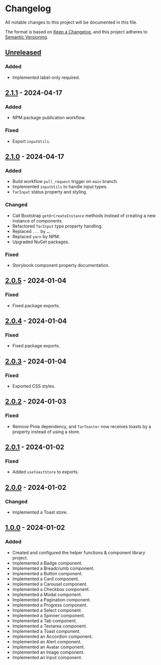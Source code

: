 # Changelog

All notable changes to this project will be documented in this file.

The format is based on [Keep a Changelog](https://keepachangelog.com/en/1.0.0/),
and this project adheres to [Semantic Versioning](https://semver.org/spec/v2.0.0.html).

## [Unreleased]

### Added

- Implemented label-only required.

## [2.1.1] - 2024-04-17

### Added

- NPM package publication workflow.

### Fixed

- Export `inputUtils`.

## [2.1.0] - 2024-04-17

### Added

- Build workflow `pull_request` trigger on `main` branch.
- Implemented `inputUtils` to handle input types.
- `TarInput` status property and styling.

### Changed

- Call Bootstrap `getOrCreateInstance` methods instead of creating a new instance of components.
- Refactored `TarInput` type property handling.
- Replaced `...` by `…`.
- Replaced `yarn` by NPM.
- Upgraded NuGet packages.

### Fixed

- Storybook component property documentation.

## [2.0.5] - 2024-01-04

### Fixed

- Fixed package exports.

## [2.0.4] - 2024-01-04

### Fixed

- Fixed package exports.

## [2.0.3] - 2024-01-04

### Fixed

- Exported CSS styles.

## [2.0.2] - 2024-01-03

### Fixed

- Remove Pinia dependency, and `TarToaster` now receives toasts by a property instead of using a store.

## [2.0.1] - 2024-01-02

### Fixed

- Added `useToastStore` to exports.

## [2.0.0] - 2024-01-02

### Changed

- Implemented a Toast store.

## [1.0.0] - 2024-01-02

### Added

- Created and configured the helper functions & component library project.
- Implemented a Badge component.
- Implemented a Breadcrumb component.
- Implemented a Button component.
- Implemented a Card component.
- Implemented a Carousel component.
- Implemented a Checkbox component.
- Implemented a Modal component.
- Implemented a Pagination component.
- Implemented a Progress component.
- Implemented a Select component.
- Implemented a Spinner component.
- Implemented a Tab component.
- Implemented a Textarea component.
- Implemented a Toast component.
- Implemented an Accordion component.
- Implemented an Alert component.
- Implemented an Avatar component.
- Implemented an Image component.
- Implemented an Input component.

[unreleased]: https://github.com/Logitar/Vue3Ui/compare/v2.1.1...HEAD
[2.1.1]: https://github.com/Logitar/Vue3Ui/compare/v2.1.0...v2.1.1
[2.1.0]: https://github.com/Logitar/Vue3Ui/compare/v2.0.5...v2.1.0
[2.0.5]: https://github.com/Logitar/Vue3Ui/compare/v2.0.4...v2.0.5
[2.0.4]: https://github.com/Logitar/Vue3Ui/compare/v2.0.3...v2.0.4
[2.0.3]: https://github.com/Logitar/Vue3Ui/compare/v2.0.2...v2.0.3
[2.0.2]: https://github.com/Logitar/Vue3Ui/compare/v2.0.1...v2.0.2
[2.0.1]: https://github.com/Logitar/Vue3Ui/compare/v2.0.0...v2.0.1
[2.0.0]: https://github.com/Logitar/Vue3Ui/compare/v1.0.0...v2.0.0
[1.0.0]: https://github.com/Logitar/Vue3Ui/releases/tag/v1.0.0
